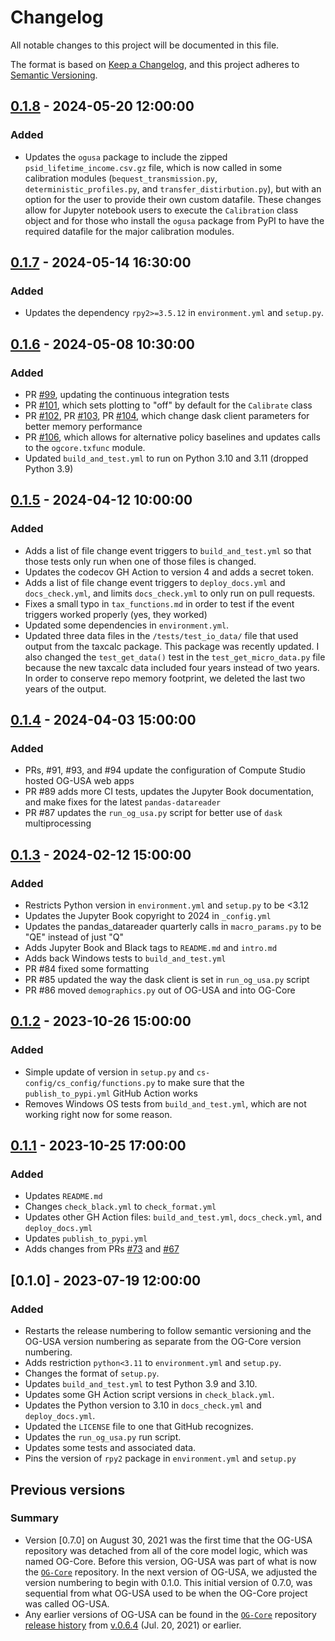 # Changelog

All notable changes to this project will be documented in this file.

The format is based on [Keep a Changelog](https://keepachangelog.com/en/1.0.0/),
and this project adheres to [Semantic Versioning](https://semver.org/spec/v2.0.0.html).


## [0.1.8] - 2024-05-20 12:00:00

### Added

- Updates the `ogusa` package to include the zipped `psid_lifetime_income.csv.gz` file, which is now called in some calibration modules (`bequest_transmission.py`,  `deterministic_profiles.py`, and `transfer_distirbution.py`), but with an option for the user to provide their own custom datafile.  These changes allow for Jupyter notebook users to execute the `Calibration` class object and for those who install the `ogusa` package from PyPI to have the required datafile for the major calibration modules.


## [0.1.7] - 2024-05-14 16:30:00

### Added

- Updates the dependency `rpy2>=3.5.12` in `environment.yml` and `setup.py`.


## [0.1.6] - 2024-05-08 10:30:00

### Added

- PR [#99](https://github.com/PSLmodels/OG-USA/pull/99), updating the continuous integration tests
- PR [#101](https://github.com/PSLmodels/OG-USA/pull/101), which sets plotting to "off" by default for the  `Calibrate` class
- PR [#102](https://github.com/PSLmodels/OG-USA/pull/102), PR [#103](https://github.com/PSLmodels/OG-USA/pull/103), PR [#104](https://github.com/PSLmodels/OG-USA/pull/104), which change dask client parameters for better memory performance
- PR [#106](https://github.com/PSLmodels/OG-USA/pull/106), which allows for alternative policy baselines and updates calls to the `ogcore.txfunc` module.
- Updated `build_and_test.yml` to run on Python 3.10 and 3.11 (dropped Python 3.9)


## [0.1.5] - 2024-04-12 10:00:00

### Added

- Adds a list of file change event triggers to `build_and_test.yml` so that those tests only run when one of those files is changed.
- Updates the codecov GH Action to version 4 and adds a secret token.
- Adds a list of file change event triggers to `deploy_docs.yml` and `docs_check.yml`, and limits `docs_check.yml` to only run on pull requests.
- Fixes a small typo in `tax_functions.md` in order to test if the event triggers worked properly (yes, they worked)
- Updated some dependencies in `environment.yml`.
- Updated three data files in the `/tests/test_io_data/` file that used output from the taxcalc package. This package was recently updated. I also changed the `test_get_data()` test in the `test_get_micro_data.py` file because the new taxcalc data included four years instead of two years. In order to conserve repo memory footprint, we deleted the last two years of the output.

## [0.1.4] - 2024-04-03 15:00:00

### Added

- PRs, #91, #93, and #94 update the configuration of Compute Studio hosted OG-USA web apps
- PR #89 adds more CI tests, updates the Jupyter Book documentation, and make fixes for the latest `pandas-datareader`
- PR #87 updates the `run_og_usa.py` script for better use of `dask` multiprocessing

## [0.1.3] - 2024-02-12 15:00:00

### Added

- Restricts Python version in `environment.yml` and `setup.py` to be <3.12
- Updates the Jupyter Book copyright to 2024 in `_config.yml`
- Updates the pandas_datareader quarterly calls in `macro_params.py` to be "QE" instead of just "Q"
- Adds Jupyter Book and Black tags to `README.md` and `intro.md`
- Adds back Windows tests to `build_and_test.yml`
- PR #84 fixed some formatting
- PR #85 updated the way the dask client is set in `run_og_usa.py` script
- PR #86 moved `demographics.py` out of OG-USA and into OG-Core

## [0.1.2] - 2023-10-26 15:00:00

### Added

- Simple update of version in `setup.py` and `cs-config/cs_config/functions.py` to make sure that the `publish_to_pypi.yml` GitHub Action works
- Removes Windows OS tests from `build_and_test.yml`, which are not working right now for some reason.

## [0.1.1] - 2023-10-25 17:00:00

### Added

- Updates `README.md`
- Changes `check_black.yml` to `check_format.yml`
- Updates other GH Action files: `build_and_test.yml`, `docs_check.yml`, and `deploy_docs.yml`
- Updates `publish_to_pypi.yml`
- Adds changes from PRs [#73](https://github.com/PSLmodels/OG-USA/pull/73) and [#67](https://github.com/PSLmodels/OG-USA/pull/67)

## [0.1.0] - 2023-07-19 12:00:00

### Added

- Restarts the release numbering to follow semantic versioning and the OG-USA version numbering as separate from the OG-Core version numbering.
- Adds restriction `python<3.11` to `environment.yml` and `setup.py`.
- Changes the format of `setup.py`.
- Updates `build_and_test.yml` to test Python 3.9 and 3.10.
- Updates some GH Action script versions in `check_black.yml`.
- Updates the Python version to 3.10 in  `docs_check.yml` and `deploy_docs.yml`.
- Updated the `LICENSE` file to one that GitHub recognizes.
- Updates the `run_og_usa.py` run script.
- Updates some tests and associated data.
- Pins the version of `rpy2` package in `environment.yml` and `setup.py`


## Previous versions

### Summary

- Version [0.7.0] on August 30, 2021 was the first time that the OG-USA repository was detached from all of the core model logic, which was named OG-Core. Before this version, OG-USA was part of what is now the [`OG-Core`](https://github.com/PSLmodels/OG-Core) repository. In the next version of OG-USA, we adjusted the version numbering to begin with 0.1.0. This initial version of 0.7.0, was sequential from what OG-USA used to be when the OG-Core project was called OG-USA.
- Any earlier versions of OG-USA can be found in the [`OG-Core`](https://github.com/PSLmodels/OG-Core) repository [release history](https://github.com/PSLmodels/OG-Core/releases) from [v.0.6.4](https://github.com/PSLmodels/OG-Core/releases/tag/v0.6.4) (Jul. 20, 2021) or earlier.



[0.1.8]: https://github.com/PSLmodels/OG-USA/compare/v0.1.7...v0.1.8
[0.1.7]: https://github.com/PSLmodels/OG-USA/compare/v0.1.6...v0.1.7
[0.1.6]: https://github.com/PSLmodels/OG-USA/compare/v0.1.5...v0.1.6
[0.1.5]: https://github.com/PSLmodels/OG-USA/compare/v0.1.4...v0.1.5
[0.1.4]: https://github.com/PSLmodels/OG-USA/compare/v0.1.3...v0.1.4
[0.1.3]: https://github.com/PSLmodels/OG-USA/compare/v0.1.2...v0.1.3
[0.1.2]: https://github.com/PSLmodels/OG-USA/compare/v0.1.1...v0.1.2
[0.1.1]: https://github.com/PSLmodels/OG-USA/compare/v0.1.0...v0.1.1
